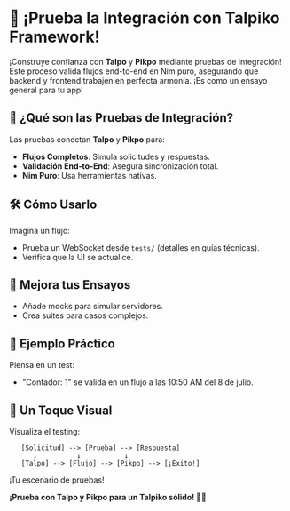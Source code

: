 # 🧪 ¡Prueba la Integración con Talpiko Framework!

¡Construye confianza con **Talpo** y **Pikpo** mediante pruebas de integración! Este proceso valida flujos end-to-end en Nim puro, asegurando que backend y frontend trabajen en perfecta armonía. ¡Es como un ensayo general para tu app!

## 🚀 ¿Qué son las Pruebas de Integración?
Las pruebas conectan **Talpo** y **Pikpo** para:
- **Flujos Completos**: Simula solicitudes y respuestas.
- **Validación End-to-End**: Asegura sincronización total.
- **Nim Puro**: Usa herramientas nativas.

## 🛠️ Cómo Usarlo
Imagina un flujo:
- Prueba un WebSocket desde `tests/` (detalles en guías técnicas).
- Verifica que la UI se actualice.

## 🌱 Mejora tus Ensayos
- Añade mocks para simular servidores.
- Crea suites para casos complejos.

## 🎉 Ejemplo Práctico
Piensa en un test:
- "Contador: 1" se valida en un flujo a las 10:50 AM del 8 de julio.

## 🎨 Un Toque Visual
Visualiza el testing:
```
   [Solicitud] --> [Prueba] --> [Respuesta]
      ↓          ↓           ↓
   [Talpo] --> [Flujo] --> [Pikpo] --> [¡Éxito!]
```
¡Tu escenario de pruebas!

**¡Prueba con Talpo y Pikpo para un Talpiko sólido! 🐾🎨**